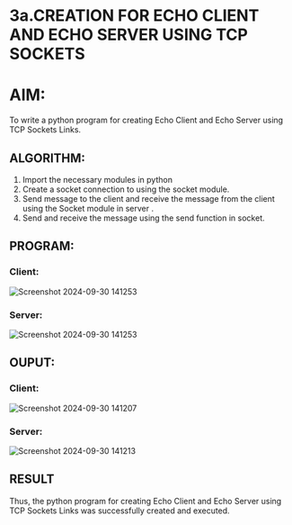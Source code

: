 # 3a.CREATION FOR ECHO CLIENT AND ECHO SERVER USING TCP SOCKETS
# AIM:
To write a python program for creating Echo Client and Echo Server using TCP
Sockets Links.
## ALGORITHM:
1. Import the necessary modules in python
2. Create a socket connection to using the socket module.
3. Send message to the client and receive the message from the client using the Socket module in
 server .
4. Send and receive the message using the send function in socket.
## PROGRAM:
   ### Client:
   ![Screenshot 2024-09-30 141253](https://github.com/user-attachments/assets/e9963e2b-e022-4fbb-8835-e25253f11509)

   ### Server:
   ![Screenshot 2024-09-30 141253](https://github.com/user-attachments/assets/f3e8a977-1e76-466e-8667-52b02e0880a2)

## OUPUT:
   ### Client:
   ![Screenshot 2024-09-30 141207](https://github.com/user-attachments/assets/3cbe7833-f45d-49e8-84f2-82380f76334e)

   ### Server:
   ![Screenshot 2024-09-30 141213](https://github.com/user-attachments/assets/4d887b41-c44a-4991-b8c1-acfe8778e20d)

## RESULT
Thus, the python program for creating Echo Client and Echo Server using TCP Sockets Links 
was successfully created and executed.
